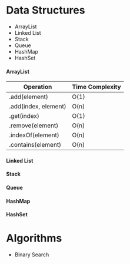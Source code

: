 # Data Structures  
- ArrayList
- Linked List  
- Stack  
- Queue  
- HashMap
- HashSet   

#### ArrayList  
|Operation       	 |Time Complexity|
|--------------------|---------------|
|.add(element)       |O(1)			 |
|.add(index, element)|O(n)			 |                
|.get(index)   		 |O(1)			 |
|.remove(element)	 |O(n)			 |
|.indexOf(element)   |O(n)			 |
|.contains(element)  |O(n)			 |
  
#### Linked List  

#### Stack  

#### Queue  

#### HashMap

#### HashSet  

# Algorithms
- Binary Search